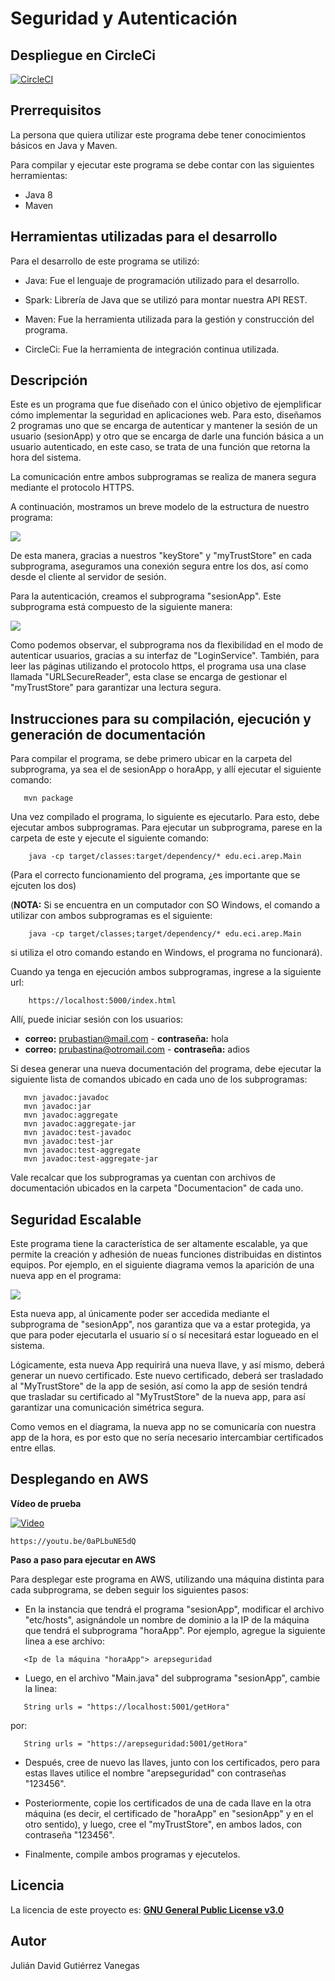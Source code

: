 # Seguridad y Autenticación


## Despliegue en CircleCi

[![CircleCI](https://circleci.com/gh/JulianGutierritos/AREP-LAB6.svg?style=svg)](https://app.circleci.com/pipelines/github/JulianGutierritos/AREP-LAB6)

## Prerrequisitos ##

La persona que quiera utilizar este programa debe tener conocimientos básicos en Java y Maven.

Para compilar y ejecutar este programa se debe contar con las siguientes herramientas: 

- Java 8
- Maven 


## Herramientas utilizadas para el desarrollo ##

Para el desarrollo de este programa se utilizó: 

- Java: Fue el lenguaje de programación utilizado para el desarrollo.

- Spark: Librería de Java que se utilizó para montar nuestra API REST.

- Maven: Fue la herramienta utilizada para la gestión y construcción del programa.

- CircleCi: Fue la herramienta de integración continua utilizada.

## Descripción ## 

Este es un programa que fue diseñado con el único objetivo de ejemplificar cómo implementar la seguridad en aplicaciones web. Para esto, diseñamos 2 programas uno que se encarga de autenticar y mantener la sesión de un usuario (sesionApp) y otro que se encarga de darle una función básica a un usuario autenticado, en este caso, se trata de una función que retorna la hora del sistema.

La comunicación entre ambos subprogramas se realiza de manera segura mediante el protocolo HTTPS. 

A continuación, mostramos un breve modelo de la estructura de nuestro programa: 

![](images/componentes.PNG)

De esta manera, gracias a nuestros "keyStore" y "myTrustStore" en cada subprograma, aseguramos una conexión segura entre los dos, así como desde el cliente al servidor de sesión.

Para la autenticación, creamos el subprograma "sesionApp". Este subprograma está compuesto de la siguiente manera:

![](images/modelo.PNG)

Como podemos observar, el subprograma nos da flexibilidad en el modo de autenticar usuarios, gracias a su interfaz de "LoginService". También, para leer las páginas utilizando el protocolo https, el programa usa una clase llamada "URLSecureReader", esta clase se encarga de gestionar el "myTrustStore" para garantizar una lectura segura.

## Instrucciones para su compilación, ejecución y generación de documentación ##

Para compilar el programa, se debe primero ubicar en la carpeta del subprograma, ya sea el de sesionApp o horaApp, y allí ejecutar el siguiente comando:

```
   mvn package 
```

Una vez compilado el programa, lo siguiente es ejecutarlo. Para esto, debe ejecutar ambos subprogramas. Para ejecutar un subprograma, parese en la carpeta de este y ejecute el siguiente comando:

```
	java -cp target/classes:target/dependency/* edu.eci.arep.Main
```
(Para el correcto funcionamiento del programa, ¿es importante que se ejcuten los dos)

 
(**NOTA:** Si se encuentra en un computador con SO Windows, el comando a utilizar con ambos subprogramas es el siguiente:

```
	java -cp target/classes;target/dependency/* edu.eci.arep.Main
```

si utiliza el otro comando estando en Windows, el programa no funcionará). 

Cuando ya tenga en ejecución ambos subprogramas, ingrese a la siguiente url: 

```
	https://localhost:5000/index.html
```

Allí, puede iniciar sesión con los usuarios: 

- **correo:** prubastian@mail.com - **contraseña:** hola
- **correo:** prubastina@otromail.com - **contraseña:** adios
 

Si desea generar una nueva documentación del programa, debe ejecutar la siguiente lista de comandos ubicado en cada uno de los subprogramas:

```
   mvn javadoc:javadoc
   mvn javadoc:jar
   mvn javadoc:aggregate
   mvn javadoc:aggregate-jar
   mvn javadoc:test-javadoc
   mvn javadoc:test-jar
   mvn javadoc:test-aggregate
   mvn javadoc:test-aggregate-jar
```

Vale recalcar que los subprogramas ya cuentan con archivos de documentación ubicados en la carpeta "Documentacion" de cada uno.

## Seguridad Escalable ## 

Este programa tiene la característica de ser altamente escalable, ya que permite la creación y adhesión de nueas funciones distribuidas en distintos equipos. Por ejemplo, en el siguiente diagrama vemos la aparición de una nueva app en el programa: 

![](images/nuevaApp.PNG)

Esta nueva app, al únicamente poder ser accedida mediante el subprograma de "sesionApp", nos garantiza que va a estar protegida, ya que para poder ejecutarla el usuario sí o sí necesitará estar logueado en el sistema. 

Lógicamente, esta nueva App requirirá una nueva llave, y así mismo, deberá generar un nuevo certificado. Este nuevo certificado, deberá ser trasladado al "MyTrustStore" de la app de sesión, así como la app de sesión tendrá que trasladar su certificado al "MyTrustStore" de la nueva app, para así garantizar una comunicación simétrica segura. 

Como vemos en el diagrama, la nueva app no se comunicaría con nuestra app de la hora, es por esto que no sería necesario intercambiar certificados entre ellas.


## Desplegando en AWS ## 

**Vídeo de prueba**

[![Video](images/video.PNG)](https://youtu.be/0aPLbuNE5dQ)

```
https://youtu.be/0aPLbuNE5dQ
```

**Paso a paso para ejecutar en AWS**

Para desplegar este programa en AWS, utilizando una máquina distinta para cada subprograma, se deben seguir los siguientes pasos: 

- En la instancia que tendrá el programa "sesionApp", modificar el archivo "etc/hosts", asignándole un nombre de dominio a la IP de la máquina que tendrá el subprograma "horaApp". Por ejemplo, agregue la siguiente linea a ese archivo: 

```
   <Ip de la máquina "horaApp"> arepseguridad
```

- Luego, en el archivo "Main.java" del subprograma "sesionApp", cambie la linea: 

```
   String urls = "https://localhost:5001/getHora"
```

por: 

```
   String urls = "https://arepseguridad:5001/getHora"
```

- Después, cree de nuevo las llaves, junto con los certificados, pero para estas llaves utilice el nombre "arepseguridad" con contraseñas "123456".

- Posteriormente, copie los certificados de una de cada llave en la otra máquina (es decir, el certificado de "horaApp" en "sesionApp" y en el otro sentido), y luego, cree el "myTrustStore", en ambos lados, con contraseña "123456". 

- Finalmente, compile ambos programas y ejecutelos.


## Licencia ## 

La licencia de este proyecto es: [**GNU General Public License v3.0**](LICENSE)

## Autor ##

Julián David Gutiérrez Vanegas
